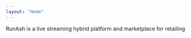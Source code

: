 ```yaml
---
layout: "Home" 
---
```







RunAsh is a live streaming hybrid platform and marketplace for retailing



























